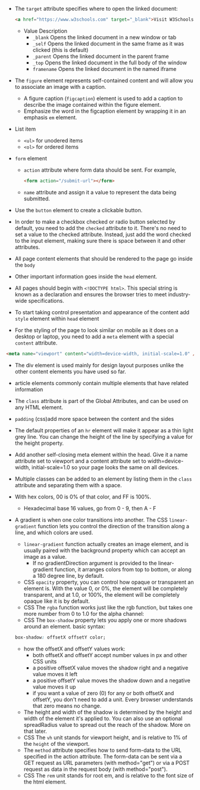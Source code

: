 - The `target` attribute specifies where to open the linked document:

  ```html
  <a href="https://www.w3schools.com" target="_blank">Visit W3Schools</a>
  ```

  - Value Description
    - `_blank` Opens the linked document in a new window or tab
    - `_self` Opens the linked document in the same frame as it was clicked (this is default)
    - `_parent` Opens the linked document in the parent frame
    - `_top` Opens the linked document in the full body of the window
    - `framename` Opens the linked document in the named iframe

- The `figure` element represents self-contained content and will allow you to associate an image with a caption.

  - A figure caption (`figcaption`) element is used to add a caption to describe the image contained within the figure element.
  - Emphasize the word in the figcaption element by wrapping it in an emphasis `em` element.

- List item

  - `<ul>` for unodered items
  - `<ol>` for ordered items

- `form` element

  - `action` attribute where form data should be sent. For example,

    ```html
    <form action="/submit-url"></form>
    ```

  - `name` attribute and assign it a value to represent the data being submitted.

- Use the `button` element to create a clickable button.

- In order to make a checkbox checked or radio button selected by default, you need to add the `checked` attribute to it. There's no need to set a value to the checked attribute. Instead, just add the word checked to the input element, making sure there is space between it and other attributes.

- All page content elements that should be rendered to the page go inside the `body`
- Other important information goes inside the `head` element.
- All pages should begin with `<!DOCTYPE html>`. This special string is known as a declaration and ensures the browser tries to meet industry-wide specifications.
- To start taking control presentation and appearance of the content add `style` element within `head` element

- For the styling of the page to look similar on mobile as it does on a desktop or laptop, you need to add a `meta` element with a special `content` attribute.

```html
<meta name="viewport" content="width=device-width, initial-scale=1.0" />
```

- The div element is used mainly for design layout purposes unlike the other content elements you have used so far.

- article elements commonly contain multiple elements that have related information

- The `class` attribute is part of the Global Attributes, and can be used on any HTML element.

- `padding` (css)add more space between the content and the sides
- The default properties of an `hr` element will make it appear as a thin light grey line. You can change the height of the line by specifying a value for the height property.
- Add another self-closing meta element within the head. Give it a name attribute set to viewport and a content attribute set to width=device-width, initial-scale=1.0 so your page looks the same on all devices.
-  Multiple classes can be added to an element by listing them in the `class` attribute and separating them with a space. 
- With hex colors, 00 is 0% of that color, and FF is 100%.
  - Hexadecimal base 16 values, go from 0 - 9, then A - F
- A gradient is when one color transitions into another. The CSS `linear-gradient` function lets you control the direction of the transition along a line, and which colors are used.
  - `linear-gradient` function actually creates an image element, and is usually paired with the background property which can accept an image as a value.
    - If no gradientDirection argument is provided to the linear-gradient function, it arranges colors from top to bottom, or along a 180 degree line, by default.
  - CSS `opacity` property, you can control how opaque or transparent an element is. With the value 0, or 0%, the element will be completely transparent, and at 1.0, or 100%, the element will be completely opaque like it is by default.
  - CSS The `rgba` function works just like the rgb function, but takes one more number from 0 to 1.0 for the alpha channel:
  - CSS The `box-shadow` property lets you apply one or more shadows around an element. basic syntax:
  ```css
  box-shadow: offsetX offsetY color;
  ```
    - how the offsetX and offsetY values work:
      - both offsetX and offsetY accept number values in px and other CSS units
      - a positive offsetX value moves the shadow right and a negative value moves it left
      - a positive offsetY value moves the shadow down and a negative value moves it up
      - if you want a value of zero (0) for any or both offsetX and offsetY, you don't need to add a unit. Every browser understands that zero means no change.
    - The height and width of the shadow is determined by the height and width of the element it's applied to. You can also use an optional spreadRadius value to spread out the reach of the shadow. More on that later.
    - CSS The `vh` unit stands for viewport height, and is relative to 1% of the `height` of the viewport.
    - The `method` attribute specifies how to send form-data to the URL specified in the action attribute. The form-data can be sent via a GET request as URL parameters (with method="get") or via a POST request as data in the request body (with method="post").
    - CSS The `rem` unit stands for root em, and is relative to the font size of the html element.